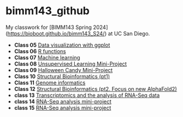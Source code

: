 # bimm143_github
My classwork for [BIMM143 Spring 2024] (https://bioboot.github.io/bimm143_S24/) at UC San Diego.

- **Class 05** [Data visualization with ggplot](class05/class05.md)
- **Class 06** [R functions](class06/class06.md)
- **Class 07** [Machine learning](class07/class07.md)
- **Class 08** [Unsupervised Learning Mini-Project](class08/class08.md)
- **Class 09** [Halloween Candy Mini-Project](class09/class09/class09.md)
- **Class 10** [Structural Bioinformatics (pt1)](class10/class10/class10.md)
- **Class 11** [Genome informatics]()
- **Class 12** [Structural Bioinformatics (pt2. Focus on new AlphaFold2)]()
- **class 13** [Transcriptomics and the analysis of RNA-Seq data]()
- **class 14** [RNA-Seq analysis mini-project]()
- **class 15** [RNA-Seq analysis mini-project]()

